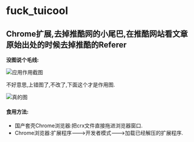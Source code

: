 # fuck_tuicool
## Chrome扩展,去掉推酷网的小尾巴,在推酷网站看文章原始出处的时候去掉推酷的Referer
**没图说个毛线:**

![应用作用截图](https://ooo.0o0.ooo/2017/04/30/5904c2be06575.jpg)

不好意思,上错图了,不改了,下面这个才是作用图.

![真的图](https://ooo.0o0.ooo/2017/04/30/5904c1f89cba8.png)

#### 食用方法:
* 国产套壳Chrome浏览器:把crx文件直接拖进浏览器窗口.
* Chrome浏览器:扩展程序--->开发者模式--->加载已经解压的扩展程序.
